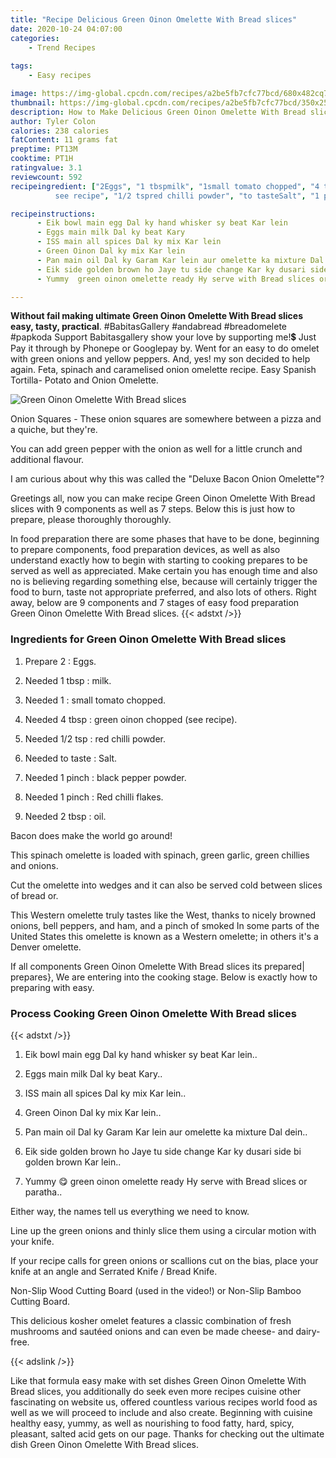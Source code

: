 ```yaml
---
title: "Recipe Delicious Green Oinon Omelette With Bread slices"
date: 2020-10-24 04:07:00
categories:
    - Trend Recipes
    
tags:
    - Easy recipes

image: https://img-global.cpcdn.com/recipes/a2be5fb7cfc77bcd/680x482cq70/green-oinon-omelette-with-bread-slices-recipe-main-photo.jpg
thumbnail: https://img-global.cpcdn.com/recipes/a2be5fb7cfc77bcd/350x250cq70/green-oinon-omelette-with-bread-slices-recipe-main-photo.jpg
description: How to Make Delicious Green Oinon Omelette With Bread slices with 9 ingredients and 7 stages of easy cooking.
author: Tyler Colon
calories: 238 calories
fatContent: 11 grams fat
preptime: PT13M
cooktime: PT1H
ratingvalue: 3.1
reviewcount: 592
recipeingredient: ["2Eggs", "1 tbspmilk", "1small tomato chopped", "4 tbspgreen oinon chopped
          see recipe", "1/2 tspred chilli powder", "to tasteSalt", "1 pinchblack pepper powder", "1 pinchRed chilli flakes", "2 tbspoil"]

recipeinstructions: 
      - Eik bowl main egg Dal ky hand whisker sy beat Kar lein 
      - Eggs main milk Dal ky beat Kary 
      - ISS main all spices Dal ky mix Kar lein 
      - Green Oinon Dal ky mix Kar lein 
      - Pan main oil Dal ky Garam Kar lein aur omelette ka mixture Dal dein 
      - Eik side golden brown ho Jaye tu side change Kar ky dusari side bi golden brown Kar lein 
      - Yummy  green oinon omelette ready Hy serve with Bread slices or paratha

---
```




**Without fail making ultimate Green Oinon Omelette With Bread slices easy, tasty, practical**. #BabitasGallery #andabread #breadomelete #papkoda Support Babitasgallery show your love by supporting me!💲 Just Pay it through by Phonepe or Googlepay by. Went for an easy to do omelet with green onions and yellow peppers. And, yes! my son decided to help again. Feta, spinach and caramelised onion omelette recipe. Easy Spanish Tortilla- Potato and Onion Omelette.


![Green Oinon Omelette With Bread slices](https://img-global.cpcdn.com/recipes/a2be5fb7cfc77bcd/680x482cq70/green-oinon-omelette-with-bread-slices-recipe-main-photo.jpg "Green Oinon Omelette With Bread slices")



Onion Squares - These onion squares are somewhere between a pizza and a quiche, but they&#39;re.

You can add green pepper with the onion as well for a little crunch and additional flavour.

I am curious about why this was called the &#34;Deluxe Bacon Onion Omelette&#34;?


Greetings all, now you can make recipe Green Oinon Omelette With Bread slices with 9 components as well as 7 steps. Below this is just how to prepare, please thoroughly thoroughly.

In food preparation there are some phases that have to be done, beginning to prepare components, food preparation devices, as well as also understand exactly how to begin with starting to cooking prepares to be served as well as appreciated. Make certain you has enough time and also no is believing regarding something else, because will certainly trigger the food to burn, taste not appropriate preferred, and also lots of others. Right away, below are 9 components and 7 stages of easy food preparation Green Oinon Omelette With Bread slices.
{{< adstxt />}}

### Ingredients for Green Oinon Omelette With Bread slices


1. Prepare 2 : Eggs.

1. Needed 1 tbsp : milk.

1. Needed 1 : small tomato chopped.

1. Needed 4 tbsp : green oinon chopped
          (see recipe).

1. Needed 1/2 tsp : red chilli powder.

1. Needed to taste : Salt.

1. Needed 1 pinch : black pepper powder.

1. Needed 1 pinch : Red chilli flakes.

1. Needed 2 tbsp : oil.


Bacon does make the world go around!

This spinach omelette is loaded with spinach, green garlic, green chillies and onions.

Cut the omelette into wedges and it can also be served cold between slices of bread or.

This Western omelette truly tastes like the West, thanks to nicely browned onions, bell peppers, and ham, and a pinch of smoked In some parts of the United States this omelette is known as a Western omelette; in others it&#39;s a Denver omelette.


If all components Green Oinon Omelette With Bread slices its prepared| prepares}, We are entering into the cooking stage. Below is exactly how to preparing with easy.

### Process Cooking Green Oinon Omelette With Bread slices

{{< adstxt />}}


1. Eik bowl main egg Dal ky hand whisker sy beat Kar lein..



1. Eggs main milk Dal ky beat Kary..



1. ISS main all spices Dal ky mix Kar lein..



1. Green Oinon Dal ky mix Kar lein..



1. Pan main oil Dal ky Garam Kar lein aur omelette ka mixture Dal dein..



1. Eik side golden brown ho Jaye tu side change Kar ky dusari side bi golden brown Kar lein..



1. Yummy 😋 green oinon omelette ready Hy serve with Bread slices or paratha..




Either way, the names tell us everything we need to know.

Line up the green onions and thinly slice them using a circular motion with your knife.

If your recipe calls for green onions or scallions cut on the bias, place your knife at an angle and Serrated Knife / Bread Knife.

Non-Slip Wood Cutting Board (used in the video!) or Non-Slip Bamboo Cutting Board.

This delicious kosher omelet features a classic combination of fresh mushrooms and sautéed onions and can even be made cheese- and dairy-free.


{{< adslink />}}

Like that formula easy make with set dishes Green Oinon Omelette With Bread slices, you additionally do seek even more recipes cuisine other fascinating on website us, offered countless various recipes world food as well as we will proceed to include and also create. Beginning with cuisine healthy easy, yummy, as well as nourishing to food fatty, hard, spicy, pleasant, salted acid gets on our page. Thanks for checking out the ultimate dish Green Oinon Omelette With Bread slices.

